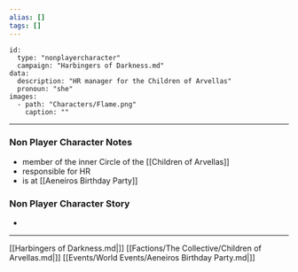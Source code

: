 ```yaml
---
alias: []
tags: []
---
```


```RpgManager4
id: 
  type: "nonplayercharacter"
  campaign: "Harbingers of Darkness.md"
data: 
  description: "HR manager for the Children of Arvellas"
  pronoun: "she"
images: 
  - path: "Characters/Flame.png"
    caption: ""
```
---
### Non Player Character Notes
 - member of the inner Circle of the [[Children of Arvellas]]
 - responsible for HR
 - is at [[Aeneiros Birthday Party]]

### Non Player Character Story
 - 

---

[[Harbingers of Darkness.md|]]
[[Factions/The Collective/Children of Arvellas.md|]]
[[Events/World Events/Aeneiros Birthday Party.md|]]